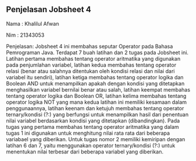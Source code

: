 ## Penjelasan Jobsheet 4
Nama  : Khalilul Afwan

Nim   : 21343053

Penjelasan:
Jobsheet 4 ini membahas seputar Operator pada Bahasa Pemrograman Java. Terdapat 7 buah latihan dan 2 tugas pada Jobsheet ini. Latihan pertama membahas tentang operator aritmatika yang digunakan pada penjumlahan variabel, latihan kedua membahas tentang operator relasi (benar atau salahnya ditentukan oleh kondisi relasi dan nilai dari variabel itu sendiri), latihan ketiga membahas tentang operator logika dan Boolean AND untuk menampilkan apakah dengan kondisi yang ditetapkan menghasilkan variabel bernilai benar atau salah, latihan keempat membahas tentang operator logika dan Boolean OR, latihan kelima membahas tentang operator logika NOT yang mana kedua latihan ini memiliki kesamaan dalam penggunaannya, latihan keenam dan ketujuh membahas tentang operator ternary/kondisi (?:) yang berfungsi untuk menampilkan hasil dari penentuan nilai variabel berdasarkan kondisi yang ditetapkan (dibandingkan). Pada tugas yang pertama membahas tentang operator aritmatika yang dalam tugas 1 ini digunakan untuk menghitung nilai rata rata dari beberapa variabael yang diberikan. Untuk tugas nomor 2 memiliki kemiripan dengan latihan 6 dan 7, yaitu menggunakan operator ternary/kondisi (?:) untuk menentukan nilai terbesar dari beberapa variabel yang diberikan.
